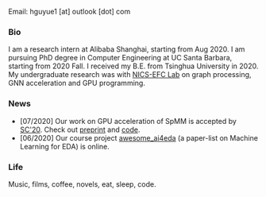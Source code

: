 Email: hguyue1 \[at\] outlook \[dot\] com

### Bio
I am a research intern at Alibaba Shanghai, starting from Aug 2020. I am pursuing PhD degree in Computer Engineering at UC Santa Barbara, starting from 2020 Fall. I received my B.E. from Tsinghua University in 2020. My undergraduate research was with [NICS-EFC Lab](http://nicsefc.ee.tsinghua.edu.cn) on graph processing, GNN acceleration and GPU programming.

### News
- \[07/2020\] Our work on GPU acceleration of SpMM is accepted by [SC'20](https://sc20.supercomputing.org). Check out [preprint](https://arxiv.org/abs/2007.03179) and [code](https://github.com/hgyhungry/ge-spmm).
- \[06/2020\] Our course project [awesome_ai4eda](https://github.com/thu-nics/awesome_ai4eda) (a paper-list on Machine Learning for EDA) is online.

### Life
Music, films, coffee, novels, eat, sleep, code.

